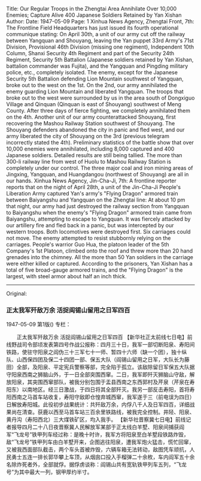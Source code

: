 Title: Our Regular Troops in the Zhengtai Area Annihilate Over 10,000 Enemies; Capture Alive 400 Japanese Soldiers Retained by Yan Xishan
Author:
Date: 1947-05-09
Page: 1
Xinhua News Agency, Zhengtai Front, 7th: The Frontline Field Headquarters has just issued its fourth operational communique stating: On April 30th, a unit of our army cut off the railway between Yangquan and Shouyang, leaving the Yan puppet 33rd Army's 71st Division, Provisional 46th Division (missing one regiment), Independent 10th Column, Shanxi Security 4th Regiment and part of the Security 24th Regiment, Security 5th Battalion (Japanese soldiers retained by Yan Xishan, battalion commander was Fujita), and the Yangquan and Pingding military police, etc., completely isolated. The enemy, except for the Japanese Security 5th Battalion defending Lion Mountain southwest of Yangquan, broke out to the west on the 1st. On the 2nd, our army annihilated the enemy guarding Lion Mountain and liberated Yangquan. The troops that broke out to the west were surrounded by us in the area south of Dongxiguo Village and Qinquan (Qinquan is east of Shouyang) southwest of Meng County. After three days of fierce fighting, we completely annihilated them on the 4th. Another unit of our army counterattacked Shouyang, first recovering the Mashou Railway Station southwest of Shouyang. The Shouyang defenders abandoned the city in panic and fled west, and our army liberated the city of Shouyang on the 3rd (previous telegram incorrectly stated the 4th). Preliminary statistics of the battle show that over 10,000 enemies were annihilated, including 8,000 captured and 400 Japanese soldiers. Detailed results are still being tallied. The more than 300-li railway line from west of Huolu to Mashou Railway Station is completely under our control. The three major coal and iron mining areas of Jingxing, Yangquan, and Huangdangou (northwest of Shouyang) are all in our hands.
Xinhua News Agency, Jin-Cha-Ji, 7th: A frontline reporter reports that on the night of April 28th, a unit of the Jin-Cha-Ji People's Liberation Army captured Yan's army's "Flying Dragon" armored train between Baiyangshu and Yangquan on the Zhengtai line: At about 10 pm that night, our army had just destroyed the railway section from Yangquan to Baiyangshu when the enemy's "Flying Dragon" armored train came from Baiyangshu, attempting to escape to Yangquan. It was fiercely attacked by our artillery fire and fled back in a panic, but was intercepted by our western troops. Both locomotives were destroyed first. Six carriages could not move. The enemy attempted to resist stubbornly relying on the carriages. People's warrior Guo Hua, the platoon leader of the 5th Company's 1st Platoon, climbed onto the roof and threw more than 20 hand grenades into the chimney. All the more than 50 Yan soldiers in the carriage were either killed or captured. According to the prisoners, Yan Xishan has a total of five broad-gauge armored trains, and the "Flying Dragon" is the largest, with steel armor about half an inch thick.



<hr /> 

Original: 


### 正太我军歼敌万余  活捉阎锡山留用之日军四百

1947-05-09
第1版()
专栏：

　　正太我军歼敌万余
    活捉阎锡山留用之日军四百
    【新华社正太前线七日电】前线野战司令部顷发表第四号作战公报称：四月三十日，我军一部切断阳泉、寿阳间铁路，使驻守阳泉之阎伪三十三军七十一师、暂四十六师（缺一个团），独十纵队、山西保四团及保二十四团一部、保五大队（阎锡山留用之日军，大队长为藤田）全部，及阳泉、平定宪兵警察等部，完全陷于孤立。该敌除留日军保五大队据守阳泉西南之狮脑山外，于一日全部突围西窜。二日，我军即歼灭狮脑山守敌，解放阳泉，其突围西窜部队，被我分别包围于盂县西南之东西郭村及芹泉（芹泉在寿阳东）以南地区。经三日激战，于四日将其全部歼灭。我另一部反击寿阳，首将寿阳西南之马首车站收复，寿阳守敌即仓惶弃城西窜，我军遂于三（前电误为四日）日解放寿阳城。此役初步战果统计：共歼敌万余，内俘八千人及日军四百，详细战果尚在清查。获鹿以西至马首车站三百余里铁路线，被我完全控制。井陉、阳泉、黄丹沟（寿阳西北）三大煤铁矿区，均入我手。
    【新华社晋察冀七日电】前线记者报导四月二十八日夜晋察冀人民解放军某部于正太线白羊墅、阳泉间捕获阎军“飞龙号”铁甲列车经过称：是晚十时许，我军方将阳泉至白羊墅段铁路炸毁，敌“飞龙号”铁甲列车由白羊墅开来，企图逃往阳泉，遭我军炮火猛击，慌忙回窜，又被我西面部队截击，两个车头首被炸毁，六辆车箱无法转动，敌图凭车顽抗，人民勇士五连一排长郭华攀上车顶，从烟囱口投入手榴弹二十余枚，车内阎军五十余名除炸死者外，全部就俘。据俘虏谈称：阎锡山共有宽轨铁甲列车五列，“飞龙号”为其中最大一列，钢甲厚约半寸。
